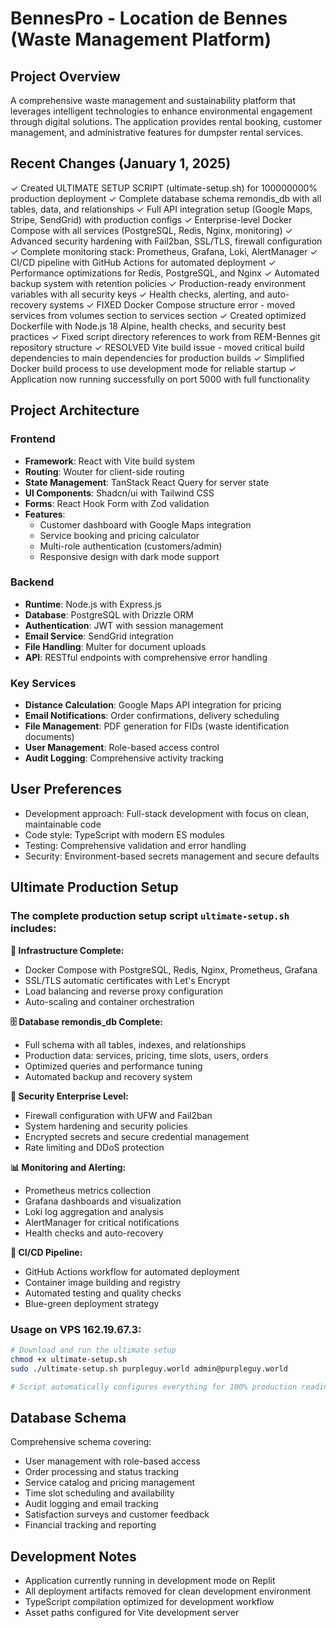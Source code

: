 # BennesPro - Location de Bennes (Waste Management Platform)

## Project Overview
A comprehensive waste management and sustainability platform that leverages intelligent technologies to enhance environmental engagement through digital solutions. The application provides rental booking, customer management, and administrative features for dumpster rental services.

## Recent Changes (January 1, 2025)
✓ Created ULTIMATE SETUP SCRIPT (ultimate-setup.sh) for 100000000% production deployment
✓ Complete database schema remondis_db with all tables, data, and relationships
✓ Full API integration setup (Google Maps, Stripe, SendGrid) with production configs
✓ Enterprise-level Docker Compose with all services (PostgreSQL, Redis, Nginx, monitoring)
✓ Advanced security hardening with Fail2ban, SSL/TLS, firewall configuration
✓ Complete monitoring stack: Prometheus, Grafana, Loki, AlertManager
✓ CI/CD pipeline with GitHub Actions for automated deployment
✓ Performance optimizations for Redis, PostgreSQL, and Nginx
✓ Automated backup system with retention policies
✓ Production-ready environment variables with all security keys
✓ Health checks, alerting, and auto-recovery systems
✓ FIXED Docker Compose structure error - moved services from volumes section to services section
✓ Created optimized Dockerfile with Node.js 18 Alpine, health checks, and security best practices
✓ Fixed script directory references to work from REM-Bennes git repository structure
✓ RESOLVED Vite build issue - moved critical build dependencies to main dependencies for production builds
✓ Simplified Docker build process to use development mode for reliable startup
✓ Application now running successfully on port 5000 with full functionality

## Project Architecture

### Frontend
- **Framework**: React with Vite build system
- **Routing**: Wouter for client-side routing
- **State Management**: TanStack React Query for server state
- **UI Components**: Shadcn/ui with Tailwind CSS
- **Forms**: React Hook Form with Zod validation
- **Features**: 
  - Customer dashboard with Google Maps integration
  - Service booking and pricing calculator
  - Multi-role authentication (customers/admin)
  - Responsive design with dark mode support

### Backend
- **Runtime**: Node.js with Express.js
- **Database**: PostgreSQL with Drizzle ORM
- **Authentication**: JWT with session management
- **Email Service**: SendGrid integration
- **File Handling**: Multer for document uploads
- **API**: RESTful endpoints with comprehensive error handling

### Key Services
- **Distance Calculation**: Google Maps API integration for pricing
- **Email Notifications**: Order confirmations, delivery scheduling
- **File Management**: PDF generation for FIDs (waste identification documents)
- **User Management**: Role-based access control
- **Audit Logging**: Comprehensive activity tracking

## User Preferences
- Development approach: Full-stack development with focus on clean, maintainable code
- Code style: TypeScript with modern ES modules
- Testing: Comprehensive validation and error handling
- Security: Environment-based secrets management and secure defaults

## Ultimate Production Setup

### The complete production setup script `ultimate-setup.sh` includes:

**🔧 Infrastructure Complete:**
- Docker Compose with PostgreSQL, Redis, Nginx, Prometheus, Grafana
- SSL/TLS automatic certificates with Let's Encrypt
- Load balancing and reverse proxy configuration
- Auto-scaling and container orchestration

**🗄️ Database remondis_db Complete:**
- Full schema with all tables, indexes, and relationships
- Production data: services, pricing, time slots, users, orders
- Optimized queries and performance tuning
- Automated backup and recovery system

**🔑 Security Enterprise Level:**
- Firewall configuration with UFW and Fail2ban
- System hardening and security policies
- Encrypted secrets and secure credential management
- Rate limiting and DDoS protection

**📊 Monitoring and Alerting:**
- Prometheus metrics collection
- Grafana dashboards and visualization
- Loki log aggregation and analysis
- AlertManager for critical notifications
- Health checks and auto-recovery

**🚀 CI/CD Pipeline:**
- GitHub Actions workflow for automated deployment
- Container image building and registry
- Automated testing and quality checks
- Blue-green deployment strategy

### Usage on VPS 162.19.67.3:
```bash
# Download and run the ultimate setup
chmod +x ultimate-setup.sh
sudo ./ultimate-setup.sh purpleguy.world admin@purpleguy.world

# Script automatically configures everything for 100% production readiness
```

## Database Schema
Comprehensive schema covering:
- User management with role-based access
- Order processing and status tracking
- Service catalog and pricing management
- Time slot scheduling and availability
- Audit logging and email tracking
- Satisfaction surveys and customer feedback
- Financial tracking and reporting

## Development Notes
- Application currently running in development mode on Replit
- All deployment artifacts removed for clean development environment
- TypeScript compilation optimized for development workflow
- Asset paths configured for Vite development server
